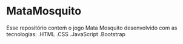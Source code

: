 # MataMosquito

Esse repositório conteḿ o jogo Mata Mosquito desenvolvido com as tecnologias:
  .HTML
  .CSS
  .JavaScript
  .Bootstrap
